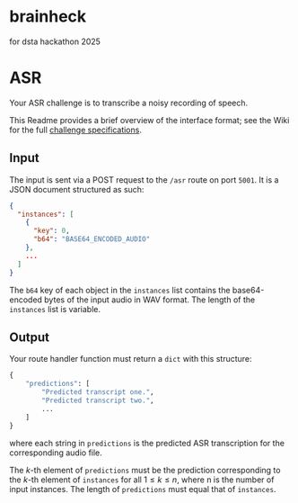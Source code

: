 # brainheck
for dsta hackathon 2025

# ASR

Your ASR challenge is to transcribe a noisy recording of speech.

This Readme provides a brief overview of the interface format; see the Wiki for the full [challenge specifications](https://github.com/til-ai/til-25/wiki/Challenge-specifications).

## Input

The input is sent via a POST request to the `/asr` route on port `5001`. It is a JSON document structured as such:

```JSON
{
  "instances": [
    {
      "key": 0,
      "b64": "BASE64_ENCODED_AUDIO"
    },
    ...
  ]
}
```

The `b64` key of each object in the `instances` list contains the base64-encoded bytes of the input audio in WAV format. The length of the `instances` list is variable.

## Output

Your route handler function must return a `dict` with this structure:

```Python
{
    "predictions": [
        "Predicted transcript one.",
        "Predicted transcript two.",
        ...
    ]
}
```

where each string in `predictions` is the predicted ASR transcription for the corresponding audio file.

The $k$-th element of `predictions` must be the prediction corresponding to the $k$-th element of `instances` for all $1 \le k \le n$, where n is the number of input instances. The length of `predictions` must equal that of `instances`.
